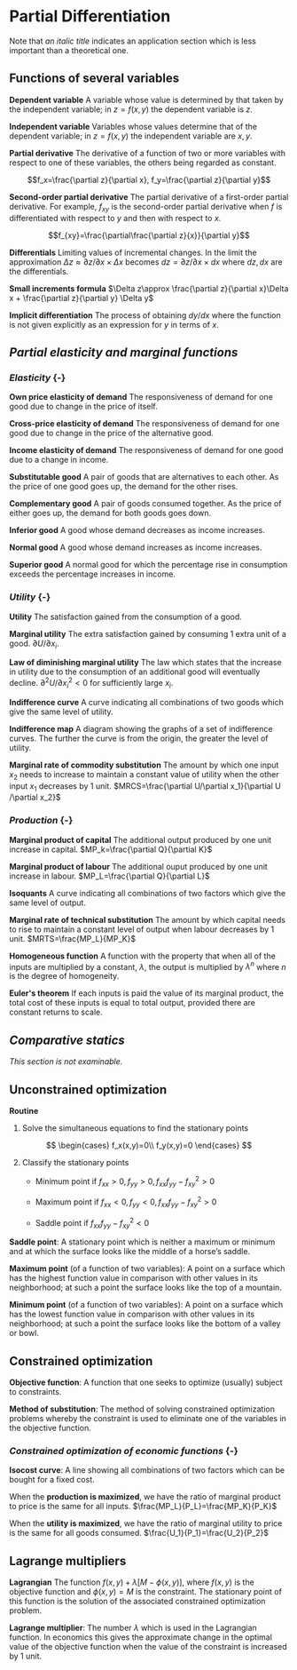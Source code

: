 # Partial Differentiation

Note that *an italic title* indicates an application section which is less important than a theoretical one.

## Functions of several variables

**Dependent variable** A variable whose value is determined by that taken by the independent variable; in $z=f(x,y)$ the dependent variable is $z$.

**Independent variable** Variables whose values determine that of the dependent variable; in $z=f(x,y)$ the independent variable are $x,y$.

**Partial derivative** The derivative of a function of two or more variables with respect to one of these variables, the others being regarded as constant.

$$f_x=\frac{\partial z}{\partial x}, f_y=\frac{\partial z}{\partial y}$$

**Second-order partial derivative** The partial derivative of a first-order partial derivative. For example, $f_{xy}$ is the second-order partial derivative when $f$ is differentiated with respect to $y$ and then with respect to $x$.

$$f_{xy}=\frac{\partial\frac{\partial z}{x}}{\partial y}$$

**Differentials** Limiting values of incremental changes. In the limit the approximation $\Delta z \approx \partial z/\partial x\times\Delta x$ becomes $d z =\partial z/\partial x\times dx$ where $dz,dx$ are the differentials.

**Small increments formula** $\Delta z\approx \frac{\partial z}{\partial x}\Delta x + \frac{\partial z}{\partial y} \Delta y$

**Implicit differentiation** The process of obtaining $dy/dx$ where the function is not given explicitly as an expression for $y$ in terms of $x$.

## *Partial elasticity and marginal functions*

### *Elasticity* {-}

**Own price elasticity of demand** The responsiveness of demand for one good due to change in the price of itself.

**Cross-price elasticity of demand** The responsiveness of demand for one good due to change in the price of the alternative good.

**Income elasticity of demand** The responsiveness of demand for one good due to a change in income.

**Substitutable good** A pair of goods that are alternatives to each other. As the price of one good goes up, the demand for the other rises.

**Complementary good** A pair of goods consumed together. As the price of either goes up, the demand for both goods goes down.

**Inferior good** A good whose demand decreases as income increases.

**Normal good** A good whose demand increases as income increases.

**Superior good** A normal good for which the percentage rise in consumption exceeds the percentage increases in income.

### *Utility* {-}

**Utility** The satisfaction gained from the consumption of a good.

**Marginal utility** The extra satisfaction gained by consuming 1 extra unit of a good. $\partial U/\partial x_i$.

**Law of diminishing marginal utility** The law which states that the increase in utility due to the consumption of an additional good will eventually decline. $\partial^2 U/\partial x_i^2<0$ for sufficiently large $x_i$.

**Indifference curve** A curve indicating all combinations of two goods which give the same level of utility.

**Indifference map** A diagram showing the graphs of a set of indifference curves. The further the curve is from the origin, the greater the level of utility.

**Marginal rate of commodity substitution** The amount by which one input $x_2$ needs to increase to maintain a constant value of utility when the other input $x_1$ decreases by 1 unit. $MRCS=\frac{\partial U/\partial x_1}{\partial U /\partial x_2}$

### *Production* {-}

**Marginal product of capital** The additional output produced by one unit increase in capital. $MP_k=\frac{\partial Q}{\partial K}$

**Marginal product of labour** The additional ouput produced by one unit increase in labour. $MP_L=\frac{\partial Q}{\partial L}$

**Isoquants** A curve indicating all combinations of two factors which give the same level of output.

**Marginal rate of technical substitution** The amount by which capital needs to rise to maintain a constant level of output when labour decreases by 1 unit. $MRTS=\frac{MP_L}{MP_K}$

**Homogeneous function** A function with the property that when all of the inputs are multiplied by a constant, $\lambda$, the output is multiplied by $\lambda^n$ where $n$ is the degree of homogeneity.

**Euler's theorem** If each inputs is paid the value of its marginal product, the total cost of these inputs is equal to total output, provided there are constant returns to scale.

## *Comparative statics*

*This section is not examinable.*

## Unconstrained optimization

**Routine**

1. Solve the simultaneous equations to find the stationary points

$$
\begin{cases}
f_x(x,y)=0\\
f_y(x,y)=0
\end{cases}
$$

2. Classify the stationary points

   - Minimum point if  $f_{xx}>0,f_{yy}>0, f_{xx}f_{yy}-f_{xy}^2>0$

   - Maximum point if $f_{xx}<0,f_{yy}<0, f_{xx}f_{yy}-f_{xy}^2>0$

   - Saddle point if $f_{xx}f_{yy}-f_{xy}^2<0$

**Saddle point**: A stationary point which is neither a maximum or minimum and at which the surface looks like the middle of a horse’s saddle.

**Maximum point** (of a function of two variables): A point on a surface which has the highest function value in comparison with other values in its neighborhood; at such a point the surface looks like the top of a mountain.

**Minimum point** (of a function of two variables): A point on a surface which has the lowest function value in comparison with other values in its neighborhood; at such a point the surface looks like the bottom of a valley or bowl.

## Constrained optimization

**Objective function**: A function that one seeks to optimize (usually) subject to constraints.

**Method of substitution**: The method of solving constrained optimization problems whereby the constraint is used to eliminate one of the variables in the objective function.

### *Constrained optimization of economic functions* {-}

**Isocost curve**: A line showing all combinations of two factors which can be bought for a fixed cost.

When the **production is maximized**, we have the ratio of marginal product to price is the same for all inputs.
$\frac{MP_L}{P_L}=\frac{MP_K}{P_K}$

When the **utility is maximized**, we have the ratio of marginal utility to price is the same for all goods consumed.
$\frac{U_1}{P_1}=\frac{U_2}{P_2}$

## Lagrange multipliers

**Lagrangian** The function $f(x, y) + \lambda[M − \phi(x, y)]$, where $f(x, y)$ is the objective function and $\phi(x, y) = M$ is the constraint. The stationary point of this function is the solution of the associated constrained optimization problem.

**Lagrange multiplier**: The number $\lambda$ which is used in the Lagrangian function. In economics this gives the approximate change in the optimal value of the objective function when the value of the constraint is increased by $1$ unit.


  
  







